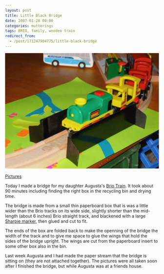 ```yaml
---
layout: post
title: Little Black Bridge
date: 2007-01-28 00:00
categories: mutterings
tags: BRIO, family, wooden train
redirect_from:
  - /post/171247904775/little-black-bridge
---
```

![Little Black Bridge](/assets/2007-01-28-little-black-bridge.jpeg)

[Pictures](https://www.icloud.com/sharedalbum/#B0iG6XBubG68gH9)

Today I made a bridge for my daughter Augusta's [Brio Train](http://www.brio.net). It took about 90 minutes including finding the right box in the recycling bin and drying time.

The bridge is made from a small thin paperboard box that is was a little wider than the Brio tracks on its wide side, slightly shorter than the mid-length (about 6 inches) Brio straight track, and blackened with a large [Sharpie marker](http://www.sharpie.com/sanford/consumer/sharpie/productcatalog/tipfamilydetail.jhtml?attributeId=SNATT_SUP_952003&amp;currentType=SNTYPE004), then glued and cut to fit.

The ends of the box are folded back to make the openning of the bridge the width of the track and to give me space to glue the wings that hold the sides of the bridge upright. The wings are cut from the paperboard insert to some other box also in the bin.

Last week Augusta and I had made the paper stream that the bridge is sitting on (they are not attached together). The pictures were all taken soon after I finished the bridge, but while Augusta was at a friends house.
